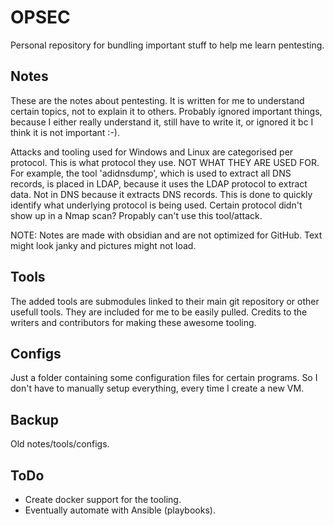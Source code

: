 # OPSEC
Personal repository for bundling important stuff to help me learn pentesting.

## Notes
These are the notes about pentesting. It is written for me to understand certain topics, not to explain it to others. Probably ignored important things, because I either really understand it, still have to write it, or ignored it bc I think it is not important :-). 

Attacks and tooling used for Windows and Linux are categorised per protocol. This is what protocol they use. NOT WHAT THEY ARE USED FOR. For example, the tool 'adidnsdump', which is used to extract all DNS records, is placed in LDAP, because it uses the LDAP protocol to extract data. Not in DNS because it extracts DNS records. This is done to quickly identify what underlying protocol is being used. Certain protocol didn't show up in a Nmap scan? Propably can't use this tool/attack.

NOTE: Notes are made with obsidian and are not optimized for GitHub. Text might look janky and pictures might not load.

## Tools
The added tools are submodules linked to their main git repository or other usefull tools. They are included for me to be easily pulled. Credits to the writers and contributors for making these awesome tooling.

## Configs
Just a folder containing some configuration files for certain programs. So I don't have to manually setup everything, every time I create a new VM.

## Backup
Old notes/tools/configs.

## ToDo
* Create docker support for the tooling.
* Eventually automate with Ansible (playbooks).
